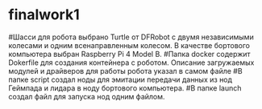 # finalwork1
#Шасси для робота выбрано Turtle от DFRobot с двумя независимыми колесами и одним всенаправленным колесом. В качестве бортового компьютера выбран Raspberry Pi 4 Model B. 
#Папка docker содержит Dokerfile для создания контейнера с роботом. Описание загружаемых модулей и драйверов для работы робота указал в самом файле
#В папке script создал ноды для эмитации передачи данных из нод Геймпада и лидара в ноду бортового компьютера.
#В папке launch создал файл для запуска нод одним файлом.
#
#
#
#
 
